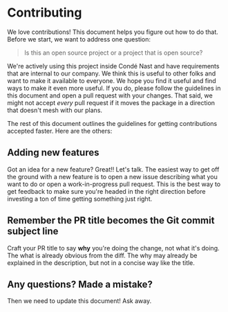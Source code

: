 # Contributing

We love contributions! This document helps you figure out how to do that. Before we start, we want to address one question:

> Is this an open source project or a project that is open source?

We're actively using this project inside Condé Nast and have requirements that are internal to our company. We think this is useful to other folks and want to make it available to everyone. We hope you find it useful and find ways to make it even more useful. If you do, please follow the guidelines in this document and open a pull request with your changes. That said, we might not accept _every_ pull request if it moves the package in a direction that doesn't mesh with our plans.

The rest of this document outlines the guidelines for getting contributions accepted faster. Here are the others:

## Adding new features
Got an idea for a new feature? Great!! Let's talk. The easiest way to get off the ground with a new feature is to open a new issue describing what you want to do or open a work-in-progress pull request. This is the best way to get feedback to make sure you're headed in the right direction before investing a ton of time getting something just right.

## Remember the PR title becomes the Git commit subject line

Craft your PR title to say **why** you're doing the change, not what it's
doing. The what is already obvious from the diff. The why may already be
explained in the description, but not in a concise way like the title.

## Any questions? Made a mistake?

Then we need to update this document! Ask away.
